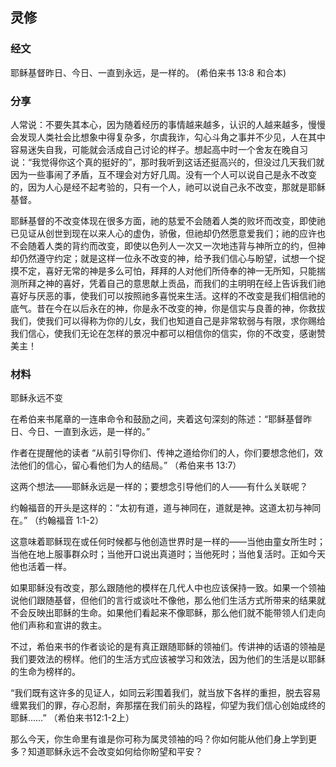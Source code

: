 ## 灵修
### **经文**

耶稣基督昨日、今日、一直到永远，是一样的。 (希伯来书 13:8 和合本)

### **分享**

人常说：不要失其本心，因为随着经历的事情越来越多，认识的人越来越多，慢慢会发现人类社会比想象中得复杂多，尔虞我诈，勾心斗角之事并不少见，人在其中容易迷失自我，可能就会活成自己讨论的样子。想起高中时一个舍友在晚自习说：“我觉得你这个真的挺好的”，那时我听到这话还挺高兴的，但没过几天我们就因为一些事闹了矛盾，互不理会对方好几周。没有一个人可以说自己是永不改变的，因为人心是经不起考验的，只有一个人，祂可以说自己永不改变，那就是耶稣基督。

耶稣基督的不改变体现在很多方面，祂的慈爱不会随着人类的败坏而改变，即使祂已见证从创世到现在以来人心的虚伪，骄傲，但祂却仍然愿意爱我们；祂的应许也不会随着人类的背约而改变，即使以色列人一次又一次地违背与神所立的约，但神却仍然遵守约定；就是这样一位永不改变的神，给予我们信心与盼望，试想一个捉摸不定，喜好无常的神是多么可怕，拜拜的人对他们所侍奉的神一无所知，只能揣测所拜之神的喜好，凭着自己的意思献上贡品，而我们的主明明在经上告诉我们祂喜好与厌恶的事，使我们可以按照祂多喜悦来生活。这样的不改变是我们相信祂的底气。昔在今在以后永在的神，你是永不改变的神，你是信实与良善的神，你救拔我们，使我们可以得称为你的儿女，我们也知道自己是非常软弱与有限，求你赐给我们信心，使我们无论在怎样的景况中都可以相信你的信实，你的不改变，感谢赞美主！

### **材料**

耶稣永远不变

在希伯来书尾章的一连串命令和鼓励之间，夹着这句深刻的陈述：“耶稣基督昨日、今日、一直到永远，是一样的。”

作者在提醒他的读者 “从前引导你们、传神之道给你们的人，你们要想念他们，效法他们的信心，留心看他们为人的结局。” （希伯来书 13:7）

这两个想法——耶稣永远是一样的；要想念引导他们的人——有什么关联呢？

约翰福音的开头是这样的：“太初有道，道与神同在，道就是神。这道太初与神同在。” （约翰福音 1:1-2）

这意味着耶稣现在或任何时候都与他创造世界时是一样的——当他由童女所生时；当他在地上服事群众时；当他开口说出真道时；当他死时；当他复活时。正如今天他也活着一样。

如果耶稣没有改变，那么跟随他的模样在几代人中也应该保持一致。如果一个领袖说他们跟随基督，但他们的言行或谈吐不像他，那么他们生活方式所带来的结果就不会反映出耶稣的生命。如果他们看起来不像耶稣，那么他们就不能带领人们走向他们声称和宣讲的救主。

不过，希伯来书的作者谈论的是有真正跟随耶稣的领袖们。传讲神的话语的领袖是我们要效法的榜样。他们的生活方式应该被学习和效法，因为他们的生活是以耶稣的生命为榜样的。

“我们既有这许多的见证人，如同云彩围着我们，就当放下各样的重担，脱去容易缠累我们的罪，存心忍耐，奔那摆在我们前头的路程，仰望为我们信心创始成终的耶稣……” （希伯来书12:1-2上）

那么今天，你生命里有谁是你可称为属灵领袖的吗？你如何能从他们身上学到更多？知道耶稣永远不会改变如何给你盼望和平安？